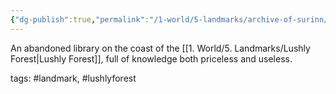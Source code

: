 ```yaml
---
{"dg-publish":true,"permalink":"/1-world/5-landmarks/archive-of-surinn/"}
---
```



An abandoned library on the coast of the [[1. World/5. Landmarks/Lushly Forest\|Lushly Forest]], full of knowledge both priceless and useless.

tags: #landmark, #lushlyforest